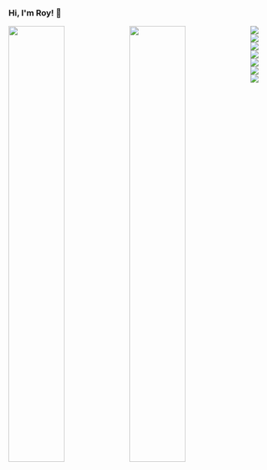 ### Hi, I'm Roy! 👋

<img align='left' width='47%' src="https://github-readme-stats.vercel.app/api?username=roychon&show_icons=true&theme=radical" />

<img align="left" width='47%' src="https://github-readme-stats.vercel.app/api/top-langs/?username=roychon&hide_progress=false&layout=compact"/>

<img src="https://img.shields.io/badge/c-%2300599C.svg?style=for-the-badge&logo=c&logoColor=white"/>
<img src="[https://img.shields.io/badge/c-%2300599C.svg?style=for-the-badge&logo=c&logoColor=white](https://img.shields.io/badge/c++-%2300599C.svg?style=for-the-badge&logo=c%2B%2B&logoColor=white)"/>
<img src="[https://img.shields.io/badge/c-%2300599C.svg?style=for-the-badge&logo=c&logoColor=white](https://img.shields.io/badge/javascript-%23323330.svg?style=for-the-badge&logo=javascript&logoColor=%23F7DF1E)"/>
<img src="[https://img.shields.io/badge/c-%2300599C.svg?style=for-the-badge&logo=c&logoColor=white](https://img.shields.io/badge/java-%23ED8B00.svg?style=for-the-badge&logo=openjdk&logoColor=white)"/>
<img src="[https://img.shields.io/badge/c-%2300599C.svg?style=for-the-badge&logo=c&logoColor=white](https://img.shields.io/badge/html5-%23E34F26.svg?style=for-the-badge&logo=html5&logoColor=white)![CSS3](https://img.shields.io/badge/css3-%231572B6.svg?style=for-the-badge&logo=css3&logoColor=white)"/>
<img src="[https://img.shields.io/badge/c-%2300599C.svg?style=for-the-badge&logo=c&logoColor=white](https://img.shields.io/badge/php-%23777BB4.svg?style=for-the-badge&logo=php&logoColor=white)"/>
<img src="[https://img.shields.io/badge/c-%2300599C.svg?style=for-the-badge&logo=c&logoColor=white](https://img.shields.io/badge/php-%23777BB4.svg?style=for-the-badge&logo=php&logoColor=white)](https://img.shields.io/badge/mysql-%2300f.svg?style=for-the-badge&logo=mysql&logoColor=white)"/>




